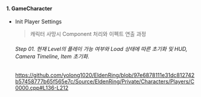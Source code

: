 #### 1. GameCharacter
* Init Player Settings
  > 캐릭터 사망시 Component 처리와 이펙트 연출 과정
  ###### Step 01. 현재 Level의 플레이 가능 여부와 Load 상태에 따른 초기화 및 HUD, Camera Timeline, Item 초기화.
  https://github.com/yolong1020/EldenRing/blob/97e6878111e31dc812742b57458777b65f565e7c/Source/EldenRing/Private/Characters/Players/C0000.cpp#L136-L212
